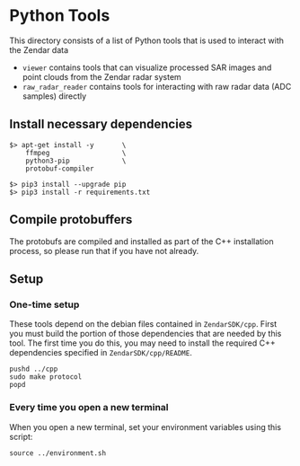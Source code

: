 # Python Tools

This directory consists of a list of Python tools that is used to interact
with the Zendar data
- `viewer` contains tools that can visualize processed SAR images and point
  clouds from the Zendar radar system
- `raw_radar_reader` contains tools for interacting with raw radar data
  (ADC samples) directly

## Install necessary dependencies

    $> apt-get install -y       \
        ffmpeg                  \
        python3-pip             \
        protobuf-compiler

    $> pip3 install --upgrade pip
    $> pip3 install -r requirements.txt

## Compile protobuffers

The protobufs are compiled and installed as part of the C++ installation
process, so please run that if you have not already.

## Setup

### One-time setup

These tools depend on the debian files contained in `ZendarSDK/cpp`. First you must
build the portion of those dependencies that are needed by this tool. The first time
you do this, you may need to install the required C++ dependencies specified in
`ZendarSDK/cpp/README`.
```
pushd ../cpp
sudo make protocol
popd
```

### Every time you open a new terminal

When you open a new terminal, set your environment variables using this script:
```
source ../environment.sh
```

